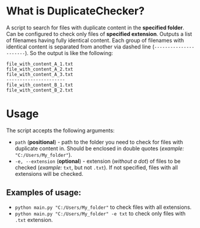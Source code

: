 # What is DuplicateChecker?
A script to search for files with duplicate content in the **specified folder**. Can be configured to check only files 
of **specified extension**. 
Outputs a list of filenames having fully identical content. Each group of filenames with identical content is separated 
from another via dashed line (`----------------------`). So the output is like the following:
```
file_with_content_A_1.txt
file_with_content_A_2.txt
file_with_content_A_3.txt
----------------------
file_with_content_B_1.txt
file_with_content_B_2.txt
```

# Usage
The script accepts the following arguments:
- `path` (**positional**) - path to the folder you need to check for files with duplicate content in. Should be 
  enclosed in double quotes (*example:* `"C:/Users/My_folder"`).
- `-e, --extension` (**optional**) - extension (*without a dot*) of files to be checked (*example:* `txt`, but not 
  `.txt`). If not specified, files with all extensions will be checked.

## Examples of usage:
- `python main.py "C:/Users/My_folder"` to check files with all extensions.
- `python main.py "C:/Users/My_folder" -e txt` to check only files with `.txt` extension.



